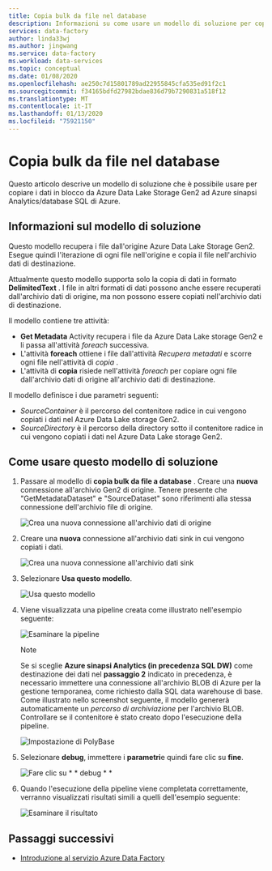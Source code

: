 ```yaml
---
title: Copia bulk da file nel database
description: Informazioni su come usare un modello di soluzione per copiare i dati in blocco da Azure Data Lake Storage Gen2 ad Azure sinapsi Analytics/database SQL di Azure.
services: data-factory
author: linda33wj
ms.author: jingwang
ms.service: data-factory
ms.workload: data-services
ms.topic: conceptual
ms.date: 01/08/2020
ms.openlocfilehash: ae250c7d15801789ad22955845cfa535ed91f2c1
ms.sourcegitcommit: f34165bdfd27982bdae836d79b7290831a518f12
ms.translationtype: MT
ms.contentlocale: it-IT
ms.lasthandoff: 01/13/2020
ms.locfileid: "75921150"
---
```

# <a name="bulk-copy-from-files-to-database"></a>Copia bulk da file nel database

Questo articolo descrive un modello di soluzione che è possibile usare per copiare i dati in blocco da Azure Data Lake Storage Gen2 ad Azure sinapsi Analytics/database SQL di Azure.

## <a name="about-this-solution-template"></a>Informazioni sul modello di soluzione

Questo modello recupera i file dall'origine Azure Data Lake Storage Gen2. Esegue quindi l'iterazione di ogni file nell'origine e copia il file nell'archivio dati di destinazione. 

Attualmente questo modello supporta solo la copia di dati in formato **DelimitedText** . I file in altri formati di dati possono anche essere recuperati dall'archivio dati di origine, ma non possono essere copiati nell'archivio dati di destinazione.  

Il modello contiene tre attività:
- **Get Metadata** Activity recupera i file da Azure Data Lake storage Gen2 e li passa all'attività *foreach* successiva.
- L'attività **foreach** ottiene i file dall'attività *Recupera metadati* e scorre ogni file nell'attività di *copia* .
- L'attività di **copia** risiede nell'attività *foreach* per copiare ogni file dall'archivio dati di origine all'archivio dati di destinazione.

Il modello definisce i due parametri seguenti:
- *SourceContainer* è il percorso del contenitore radice in cui vengono copiati i dati nel Azure Data Lake storage Gen2. 
- *SourceDirectory* è il percorso della directory sotto il contenitore radice in cui vengono copiati i dati nel Azure Data Lake storage Gen2.

## <a name="how-to-use-this-solution-template"></a>Come usare questo modello di soluzione

1. Passare al modello di **copia bulk da file a database** . Creare una **nuova** connessione all'archivio Gen2 di origine. Tenere presente che "GetMetadataDataset" e "SourceDataset" sono riferimenti alla stessa connessione dell'archivio file di origine.

    ![Crea una nuova connessione all'archivio dati di origine](media/solution-template-bulk-copy-from-files-to-database/source-connection.png)

2. Creare una **nuova** connessione all'archivio dati sink in cui vengono copiati i dati.

    ![Crea una nuova connessione all'archivio dati sink](media/solution-template-bulk-copy-from-files-to-database/destination-connection.png)
    
3. Selezionare **Usa questo modello**.

    ![Usa questo modello](media/solution-template-bulk-copy-from-files-to-database/use-template.png)
    
4. Viene visualizzata una pipeline creata come illustrato nell'esempio seguente:

    ![Esaminare la pipeline](media/solution-template-bulk-copy-from-files-to-database/new-pipeline.png)

    > [!NOTE]
    > Se si sceglie **Azure sinapsi Analytics (in precedenza SQL DW)** come destinazione dei dati nel **passaggio 2** indicato in precedenza, è necessario immettere una connessione all'archivio BLOB di Azure per la gestione temporanea, come richiesto dalla SQL data warehouse di base. Come illustrato nello screenshot seguente, il modello genererà automaticamente un *percorso di archiviazione* per l'archivio BLOB. Controllare se il contenitore è stato creato dopo l'esecuzione della pipeline.
        
    ![Impostazione di PolyBase](media/solution-template-bulk-copy-from-files-to-database/staging-account.png)

5. Selezionare **debug**, immettere i **parametri**e quindi fare clic su **fine**.

    ![Fare clic su * * debug * *](media/solution-template-bulk-copy-from-files-to-database/debug-run.png)

6. Quando l'esecuzione della pipeline viene completata correttamente, verranno visualizzati risultati simili a quelli dell'esempio seguente:

    ![Esaminare il risultato](media/solution-template-bulk-copy-from-files-to-database/run-succeeded.png)

       
## <a name="next-steps"></a>Passaggi successivi

- [Introduzione al servizio Azure Data Factory](introduction.md)